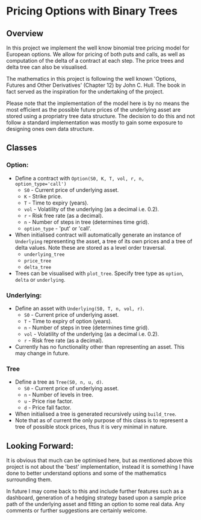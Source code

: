 # Pricing Options with Binary Trees

## Overview
In this project we implement the well know binomial tree pricing model for European options. We allow for pricing of both puts and calls, as well as computation of the delta of a contract at each step. The price trees and delta tree can also be visualised.

The mathematics in this project is following the well known 'Options, Futures and Other Derivatives' (Chapter 12) by John C. Hull. The book in fact served as the inspiration for the undertaking of the project.

Please note that the implementation of the model here is by no means the most efficient as the possible future prices of the underlying asset are stored using a propriatry tree data structure. The decision to do this and not follow a standard implementation was mostly to gain some exposure to designing ones own data structure.

## Classes
### Option:
* Define a contract with `Option(S0, K, T, vol, r, n, option_type='call')`
    * `S0` - Current price of underlying asset.
    * `K` - Strike price.
    * `T` - Time to expiry (years).
    * `vol` - Volatility of the underlying (as a decimal i.e. 0.2).
    * `r` - Risk free rate (as a decimal).
    * `n` - Number of steps in tree (determines time grid).
    * `option_type` - 'put' or 'call'.
* When initialised contract will automatically generate an instance of `Underlying` representing the asset, a tree of its own prices and a tree of delta values. Note these are stored as a level order traversal.
    * `underlying_tree`
    * `price_tree`
    * `delta_tree`
* Trees can be visualised with `plot_tree`. Specify tree type as `option`, `delta` or `underlying`.

### Underlying:
* Define an asset with `Underlying(S0, T, n, vol, r)`.
    * `S0` - Current price of underlying asset.
    * `T` - Time to expiry of option (years).
    * `n` - Number of steps in tree (determines time grid).
    * `vol` - Volatility of the underlying (as a decimal i.e. 0.2).
    * `r` - Risk free rate (as a decimal).
* Currently has no functionality other than representing an asset. This may change in future.

### Tree
* Define a tree as `Tree(S0, n, u, d)`.
    * `S0` - Current price of underlying asset.
    * `n` - Number of levels in tree.
    * `u` - Price rise factor.
    * `d` - Price fall factor.
* When initialised a tree is generated recursively using `build_tree`.
* Note that as of current the only purpose of this class is to represent a tree of possible stock prices, thus it is very minimal in nature.

## Looking Forward:
It is obvious that much can be optimised here, but as mentioned above this project is not about the 'best' implementation, instead it is something I have done to better understand options and some of the mathematics surrounding them.

In future I may come back to this and include further features such as a dashboard, generation of a hedging strategy based upon a sample price path of the underlying asset and fitting an option to some real data. Any comments or further suggestions are certainly welcome.
